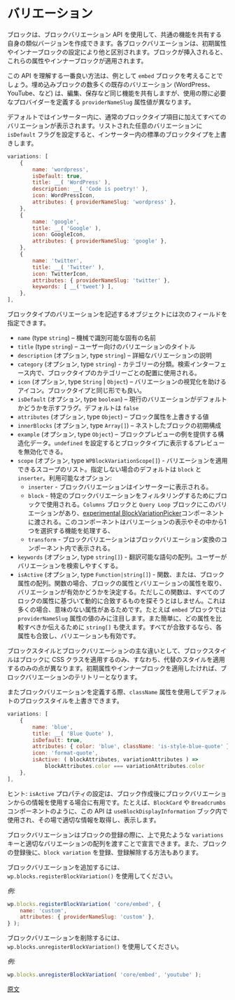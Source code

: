 <!--
# Variations
 -->
# バリエーション

<!--
Block Variations is the API that allows a block to have similar versions of it, but all these versions share some common functionality. Each block variation is differentiated from the others by setting some initial attributes or inner blocks. Then at the time when a block is inserted these attributes and/or inner blocks are applied.
 -->
ブロックは、ブロックバリエーション API を使用して、共通の機能を共有する自身の類似バージョンを作成できます。各ブロックバリエーションは、初期属性やインナーブロックの設定により他と区別されます。ブロックが挿入されると、これらの属性やインナーブロックが適用されます。

<!--
A great way to understand this API better is by using the `embed` block as an example. The numerous existing variations for embed (WordPress, Youtube, etc..) share the same functionality for editing, saving, and so on, but their basic difference is the `providerNameSlug` attribute's value, which defines the provider that needs to be used.
 -->
この API を理解する一番良い方法は、例として `embed` ブロックを考えることでしょう。埋め込みブロックの数多くの既存のバリエーション (WordPress、YouTube、など) は、編集、保存など同じ機能を共有しますが、使用の際に必要なプロバイダーを定義する `providerNameSlug` 属性値が異なります。

<!--
By default, all variations will show up in the Inserter in addition to the regular block type item. However, setting the `isDefault` flag for any of the variations listed will override the regular block type in the Inserter.
 -->
デフォルトではインサーター内に、通常のブロックタイプ項目に加えてすべてのバリエーションが表示されます。リストされた任意のバリエーションに `isDefault` フラグを設定すると、インサーター内の標準のブロックタイプを上書きします。

```js
variations: [
	{
		name: 'wordpress',
		isDefault: true,
		title: __( 'WordPress' ),
		description: __( 'Code is poetry!' ),
		icon: WordPressIcon,
		attributes: { providerNameSlug: 'wordpress' },
	},
	{
		name: 'google',
		title: __( 'Google' ),
		icon: GoogleIcon,
		attributes: { providerNameSlug: 'google' },
	},
	{
		name: 'twitter',
		title: __( 'Twitter' ),
		icon: TwitterIcon,
		attributes: { providerNameSlug: 'twitter' },
		keywords: [ __('tweet') ],
	},
],
```

<!--
An object describing a variation defined for the block type can contain the following fields:
 -->
ブロックタイプのバリエーションを記述するオブジェクトには次のフィールドを指定できます。

<!--
-   `name` (type `string`) – The unique and machine-readable name.
-   `title` (type `string`) – A human-readable variation title.
-   `description` (optional, type `string`) – A detailed variation description.
-   `category` (optional, type `string`) - A category classification, used in search interfaces to arrange block types by category.
-   `icon` (optional, type `string` | `Object`) – An icon helping to visualize the variation. It can have the same shape as the block type.
-   `isDefault` (optional, type `boolean`) – Indicates whether the current variation is the default one. Defaults to `false`.
-   `attributes` (optional, type `Object`) – Values that override block attributes.
-   `innerBlocks` (optional, type `Array[]`) – Initial configuration of nested blocks.
-   `example` (optional, type `Object`) – Example provides structured data for the block preview. You can set to `undefined` to disable the preview shown for the block type.
-   `scope` (optional, type `WPBlockVariationScope[]`) - the list of scopes where the variation is applicable. When not provided, it defaults to `block` and `inserter`. Available options:
    -   `inserter` - Block Variation is shown on the inserter.
    -   `block` - Used by blocks to filter specific block variations. `Columns` and `Query Loop` blocks have such variations and are passed to the [experimental BlockVariationPicker](https://github.com/WordPress/gutenberg/blob/HEAD/packages/block-editor/src/components/block-variation-picker/README.md) component, which is handling the displaying of variations and the ability to select one from them.
    -   `transform` - Block Variation will be shown in the component for Block Variations transformations.
-   `keywords` (optional, type `string[]`) - An array of terms (which can be translated) that help users discover the variation while searching.
-   `isActive` (optional, type `Function|string[]`) - This can be a function or an array of block attributes. Function that accepts a block's attributes and the variation's attributes and determines if a variation is active. This function doesn't try to find a match dynamically based on all block's attributes, as in many cases some attributes are irrelevant. An example would be for `embed` block where we only care about `providerNameSlug` attribute's value. We can also use a `string[]` to tell which attributes should be compared as a shorthand. Each attributes will be matched and the variation will be active if all of them are matching.
 -->
- `name` (type `string`) – 機械で識別可能な固有の名前
- `title` (type `string`) – ユーザー向けのバリエーションのタイトル
- `description` (オプション, type `string`) – 詳細なバリエーションの説明
- `category` (オプション, type `string`) - カテゴリーの分類。検索インターフェース内で、ブロックタイプのカテゴリーごとの配置に使用される。
- `icon` (オプション, type `String` | `Object`) – バリエーションの視覚化を助けるアイコン。ブロックタイプと同じ形でも良い。
- `isDefault` (オプション, type `boolean`) – 現行のバリエーションがデフォルトかどうかを示すフラグ。デフォルトは `false`
- `attributes` (オプション, type `Object`) – ブロック属性を上書きする値
- `innerBlocks` (オプション, type `Array[]`) – ネストしたブロックの初期構成
- `example` (オプション, type `Object`) – ブロックプレビューの例を提供する構造化データ。`undefined` を設定するとブロックタイプに表示するプレビューを無効化できる。
- `scope` (オプション, type `WPBlockVariationScope[]`) - バリエーションを適用できるスコープのリスト。指定しない場合のデフォルトは `block` と `inserter`。利用可能なオプション:
	- `inserter` - ブロックバリエーションはインサーターに表示される。
	- `block` - 特定のブロックバリエーションをフィルタリングするためにブロックで使用される。`Columns` ブロックと `Query Loop` ブロックにこのバリエーションがあり、[experimental BlockVariationPicker](https://github.com/WordPress/gutenberg/blob/HEAD/packages/block-editor/src/components/block-variation-picker/README.md)コンポーネントに渡される。このコンポーネントはバリエーションの表示やその中から1つを選択する機能を処理する、
	- `transform` - ブロックバリエーションはブロックバリエーション変換のコンポーネント内で表示される。
- `keywords` (オプション, type `string[]`) - 翻訳可能な語句の配列。ユーザーがバリエーションを検索しやすくする。
- `isActive` (オプション, type `Function|string[]`) - 関数、または、ブロック属性の配列。関数の場合、ブロックの属性とバリエーションの属性を取り、バリエーションが有効かどうかを決定する。ただしこの関数は、すべてのブロックの属性に基づいて動的に合致するものを探そうとはしません。これは多くの場合、意味のない属性があるためです。たとえば `embed` ブロックでは `providerNameSlug` 属性の値のみに注目します。また簡単に、どの属性を比較すべきか伝えるために `string[]` も使えます。すべてが合致するなら、各属性も合致し、バリエーションも有効です。

<!--
The main difference between block styles and block variations is that a block style just applies a CSS class to the block, so it can be styled in an alternative way. If we want to apply initial attributes or inner blocks, we fall in block variation territory.
 -->
ブロックスタイルとブロックバリエーションの主な違いとして、ブロックスタイルはブロックに CSS クラスを適用するのみ、すなわち、代替のスタイルを適用するのみの点が異なります。初期属性やインナーブロックを適用したければ、ブロックバリエーションのテリトリーとなります。

<!--
It's also possible to override the default block style using the `className` attribute when defining block variations.
 -->
またブロックバリエーションを定義する際、`className` 属性を使用してデフォルトのブロックスタイルを上書きできます。

```js
variations: [
	{
		name: 'blue',
		title: __( 'Blue Quote' ),
		isDefault: true,
		attributes: { color: 'blue', className: 'is-style-blue-quote' },
		icon: 'format-quote',
		isActive: ( blockAttributes, variationAttributes ) =>
			blockAttributes.color === variationAttributes.color
	},
],

```
<!--
It's worth mentioning that setting the `isActive` property can be useful for cases you want to use information from the block variation, after a block's creation. For example, this API is used in `useBlockDisplayInformation` hook to fetch and display proper information on places like the `BlockCard` or `Breadcrumbs` components.
 -->
ヒント: `isActive` プロパティの設定は、ブロック作成後にブロックバリエーションからの情報を使用する場合に有用です。たとえば、`BlockCard` や `Breadcrumbs` コンポーネントのように、この API は `useBlockDisplayInformation` ブック内で使用され、その場で適切な情報を取得し、表示します。

<!--
Block variations can be declared during a block's registration by providing the `variations` key with a proper array of variations, as defined above. In addition, there are ways to register and unregister a `block variation` for a block, after its registration.
 -->
ブロックバリエーションはブロックの登録の際に、上で見たような `variations` キーと適切なバリエーションの配列を渡すことで宣言できます。また、ブロックの登録後に、`block variation` を登録、登録解除する方法もあります。

<!--
To add a block variation use `wp.blocks.registerBlockVariation()`.
 -->
ブロックバリエーションを追加するには、`wp.blocks.registerBlockVariation()` を使用してください。

<!--
_Example:_
 -->
_例:_

```js
wp.blocks.registerBlockVariation( 'core/embed', {
	name: 'custom',
	attributes: { providerNameSlug: 'custom' },
} );
```

<!--
To remove a block variation use `wp.blocks.unregisterBlockVariation()`.
 -->
ブロックバリエーションを削除するには、`wp.blocks.unregisterBlockVariation()` を使用してください。

<!--
_Example:_
 -->
_例:_

```js
wp.blocks.unregisterBlockVariation( 'core/embed', 'youtube' );
```

[原文](https://github.com/WordPress/gutenberg/blob/trunk/docs/reference-guides/block-api/block-variations.md)
